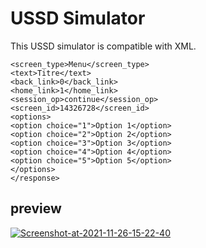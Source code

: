 # USSD Simulator
This USSD simulator is compatible with XML.
```<response>
<screen_type>Menu</screen_type>
<text>Titre</text>
<back_link>0</back_link>
<home_link>1</home_link>
<session_op>continue</session_op>
<screen_id>14326728</screen_id>
<options>
<option choice="1">Option 1</option>
<option choice="2">Option 2</option>
<option choice="3">Option 3</option>
<option choice="4">Option 4</option>
<option choice="5">Option 5</option>
</options>
</response>
```

## preview


<a href="https://ibb.co/S5j0qXJ"><img src="https://i.ibb.co/4KqMBZJ/Screenshot-at-2021-11-26-15-22-40.png" alt="Screenshot-at-2021-11-26-15-22-40" border="0"></a>
